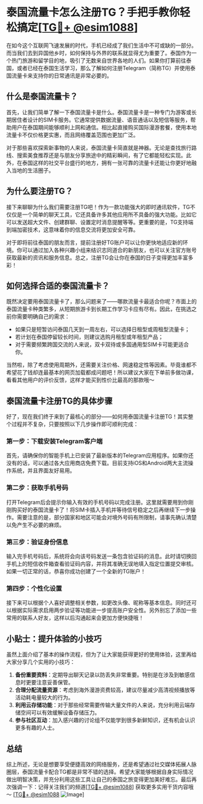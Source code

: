 # 泰国流量卡怎么注册TG？手把手教你轻松搞定[[TG💪+ @esim1088](https://t.me/s/esim1088)]

在如今这个互联网飞速发展的时代，手机已经成了我们生活中不可或缺的一部分。而当我们去到异国他乡时，如何保持与外界的联系就显得尤为重要了。泰国作为一个热门旅游和留学目的地，吸引了无数来自世界各地的人们。如果你打算前往泰国，或者已经在泰国生活学习，那么了解如何注册Telegram（简称TG）并使用泰国流量卡来支持你的日常通讯是非常必要的。

## 什么是泰国流量卡？

首先，让我们简单了解一下泰国流量卡是什么。泰国流量卡是一种专门为游客或长期居住者设计的SIM卡服务。它通常提供数据流量、语音通话以及短信等服务，帮助用户在泰国期间能够顺利上网和通信。相比起直接购买国际漫游套餐，使用本地流量卡不仅价格更实惠，而且网络覆盖范围也更加广泛。

对于那些喜欢探索新事物的人来说，泰国流量卡简直就是神器。无论是查找旅行路线、搜索美食推荐还是与朋友分享旅途中的精彩瞬间，有了它都能轻松实现。此外，在泰国这样的社交平台盛行的地方，拥有一张可靠的流量卡还能让你更好地融入当地的生活圈子。

## 为什么要注册TG？

接下来聊聊为什么我们需要注册TG吧！作为一款功能强大的即时通讯软件，TG不仅仅是一个简单的聊天工具，它还具备许多其他应用所不具备的强大功能。比如它可以发送超大文件、创建群聊、设置定时消息提醒等等。更重要的是，TG支持端到端加密技术，这意味着你的信息交流将更加安全可靠。

对于即将前往泰国的朋友而言，提前注册好TG账户可以让你更快地适应新的环境。你可以通过加入各种兴趣小组来结识志同道合的新朋友，也可以关注官方账号获取最新的资讯和服务信息。总之，注册TG会让你在泰国的日子变得更加丰富多彩！

## 如何选择合适的泰国流量卡？

既然决定要用泰国流量卡了，那么问题来了——哪款流量卡最适合你呢？市面上的泰国流量卡种类繁多，从短期旅游卡到长期工作学习卡应有尽有。因此，在挑选之前你需要明确自己的需求：

- 如果只是短暂访问泰国几天到一周左右，可以选择日租型或周租型流量卡；
- 若计划在泰国停留较长时间，则建议选购月租型或年租型产品；
- 对于需要频繁跨国交流的人来说，双卡双待或多国通用型SIM卡可能更适合你。

当然啦，除了考虑使用周期外，还需要关注价格、网速稳定性等因素。毕竟谁都不希望花了钱却连最基本的网页加载都成问题吧！所以建议大家在下单前多做功课，看看其他用户的评价反馈，这样才能买到性价比最高的那款哦～

## 泰国流量卡注册TG的具体步骤

好了，现在我们终于来到了最核心的部分——如何用泰国流量卡注册TG！其实整个过程并不复杂，只要按照以下几步操作即可顺利完成：

### 第一步：下载安装Telegram客户端

首先，请确保你的智能手机上已安装了最新版本的Telegram应用程序。如果你还没有的话，可以通过各大应用商店免费下载。目前支持iOS和Android两大主流操作系统，并且界面友好易用。

### 第二步：获取手机号码

打开Telegram后会提示你输入有效的手机号码以完成注册。这里就需要用到你刚刚购买好的泰国流量卡了！将SIM卡插入手机并等待信号稳定之后再继续下一步操作。需要注意的是，部分国家和地区可能会对境外号码有所限制，请事先确认清楚以免产生不必要的麻烦。

### 第三步：验证身份信息

输入完手机号码后，系统将会向该号码发送一条包含验证码的消息。此时请切换回手机上的短信收件箱查看验证码内容，并将其准确无误地填入指定位置提交审核。如果一切正常的话，恭喜你成功创建了一个全新的TG账户！

### 第四步：个性化设置

接下来可以根据个人喜好调整相关参数，如更改头像、昵称等基本信息。同时还可以根据实际需求启用两步验证等功能进一步提高账户安全性。另外别忘了添加一些常用的联系人好友，这样以后沟通起来会更加方便快捷哦！

## 小贴士：提升体验的小技巧

虽然上面介绍了基本的操作流程，但为了让大家能获得更好的使用体验，这里再给大家分享几个实用的小技巧：

1. **备份重要资料**：定期导出聊天记录以防丢失非常重要。特别是在涉及到敏感信息时更要注意妥善保管。
2. **合理分配流量资源**：考虑到海外漫游资费较高，建议尽量减少高清视频播放等活动耗电量较大的行为。
3. **利用云存储功能**：对于那些经常需要传输大量文件的人来说，充分利用云端存储空间可以有效缓解设备存储压力。
4. **参与社区互动**：加入感兴趣的讨论组不仅能学到很多新鲜知识，还有机会认识更多有趣的人士。

## 总结

综上所述，无论是想要享受便捷高效的网络服务，还是希望通过社交媒体拓展人脉圈层，泰国流量卡配合TG都是非常不错的选择。希望大家能够根据自身实际情况做出明智决策，并充分利用这些工具让自己的泰国之旅变得更加美好难忘。最后再次强调一下：记得关注我们的频道[[TG💪+ @esim1088](https://t.me/s/esim1088)] 获取更多实用干货内容哦～ [[TG💪+ @esim1088](https://t.me/s/esim1088) ![Image](https://i.postimg.cc/4NQfJmqS/Snipaste-2025-05-13-00-14-12.png)]